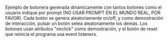 Ejemplo de botonera generada dinámicamente con tantos botones como el usuario indique por prompt (NO USAR PROMPT EN EL MUNDO REAL, POR FAVOR).
Cada botón se genera aleatoriamente on/off, y como demostración de interacción, pulsar un botón setea aleatoriamente los demás. Los botones usan atributos "onclick" como demostración, y el botón de reset que reinicia el programa usa event listeners.
